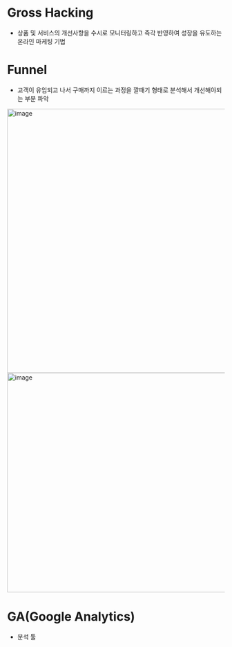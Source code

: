 # Gross Hacking
* 상품 및 서비스의 개선사항을 수시로 모니터링하고 즉각 반영하여 성장을 유도하는 온라인 마케팅 기법

# Funnel
* 고객이 유입되고 나서 구매까지 이르는 과정을 깔때기 형태로 분석해서 개선해야되는 부분 파악
<img width="610" alt="image" src="https://user-images.githubusercontent.com/88610333/188775397-29dbb065-e738-49f6-97a8-4ec4f3c57eb2.png">
<img width="507" alt="image" src="https://user-images.githubusercontent.com/88610333/188775572-cf95d1de-aa91-4f81-838d-322a85c9ac88.png">

# GA(Google Analytics) 
* 분석 툴
